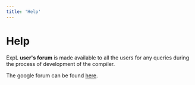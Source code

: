 ```yaml
---
title: 'Help'
---
```


# Help


ExpL **user's forum** is made available to all the users for any queries during the process of development of the compiler.

The google forum can be found [here](https://groups.google.com/forum/#!forum/expl-users).

